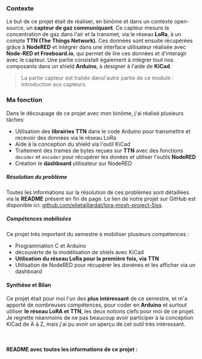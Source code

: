 ### Contexte

Le but de ce projet était de réaliser, en binôme et dans un contexte open-source, un **capteur de gaz communiquant**. Ce capteur mesure la concentration de gaz dans l'air et la transmet, via le réseau **LoRa**, à un compte **TTN (The Things Network)**. Ces données sont ensuite récupérées grâce à **NodeRED** et intégrer dans une interface utilisateur réalisée avec **Node-RED et Freeboard.io**, qui permet de lire ces données et d'interagir avec le capteur. Une partie consistait également à intégrer tout nos composants dans un shield **Arduino**, à designer à l'aide de **KiCad**.

> La partie capteur est traitée dansl'autre partie de ce module : Introduction aux capteurs.

### Ma fonction

Dans le découpage de ce projet avec mon binôme, j'ai réalisé plusieurs tâches:

- Utilisation des **librairies TTN** dans le code Arduino pour transmettre et recevoir des données via le réseau LoRa
- Aide à la conception du shield via l'outil KiCad
- Traitement des trames de bytes reçues sur **TTN** avec des fonctions `decoder` et `encoder` pour récupérer les donées et utiliser l'outils **NodeRED**
- Création le **dashboard** utilisateur sur NodeRED

##### Résolution du problème

Toutes les informations sur la résolution de ces problèmes sont détaillées via le **README** présent en fin de page.
Le lien de notre projet sur GitHub est disponible ici:
[github.com/elietaillardat/lora-mosh-project-5iss](https://github.com/elietaillardat/lora-mosh-project-5iss).

##### Compétences mobilisées

Ce projet très important du semestre a mobiliser plusieurs compétences :

- Programmation C et Arduino
- découverte de la modélisation de shiels avec KiCad
- **Utilisation du réseau LoRa pour la première fois, via TTN**
- Utilisation de NodeRED pour récupérer les donénes et les afficher via un dashboard

#### Synthèse et Bilan

Ce projet était pour moi l'un des **plus intéressant** de ce semestre, et m'a apporté de nombreuses compétences, pour coder en **Arduino** et surtout utiliser **le réseau LoRA et TTN**, les deux notions clefs pour moi de ce projet.
Je regrette néanmoins de ne pas beaucoup avoir participer à la conception KiCad de A à Z, mais j'ai pu avoir un aperçu de cet outil très intéressant.

</br>

#### **README avec toutes les informations de ce projet :**